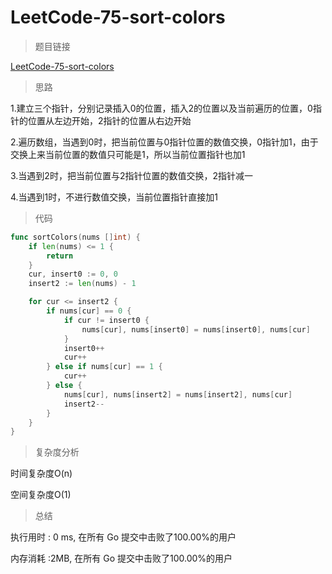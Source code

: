 # LeetCode-75-sort-colors

> 题目链接

[LeetCode-75-sort-colors](https://leetcode-cn.com/problems/sort-colors/)

> 思路

1.建立三个指针，分别记录插入0的位置，插入2的位置以及当前遍历的位置，0指针的位置从左边开始，2指针的位置从右边开始

2.遍历数组，当遇到0时，把当前位置与0指针位置的数值交换，0指针加1，由于交换上来当前位置的数值只可能是1，所以当前位置指针也加1

3.当遇到2时，把当前位置与2指针位置的数值交换，2指针减一

4.当遇到1时，不进行数值交换，当前位置指针直接加1

> 代码

```go
func sortColors(nums []int) {
	if len(nums) <= 1 {
		return
	}
	cur, insert0 := 0, 0
	insert2 := len(nums) - 1

	for cur <= insert2 {
		if nums[cur] == 0 {
			if cur != insert0 {
				nums[cur], nums[insert0] = nums[insert0], nums[cur]			
			}
			insert0++
			cur++
		} else if nums[cur] == 1 {
			cur++
		} else {
			nums[cur], nums[insert2] = nums[insert2], nums[cur]
			insert2--
		}
	}
}
```

> 复杂度分析

时间复杂度O(n)

空间复杂度O(1)

> 总结

执行用时 : 0 ms, 在所有 Go 提交中击败了100.00%的用户

内存消耗 :2MB, 在所有 Go 提交中击败了100.00%的用户


